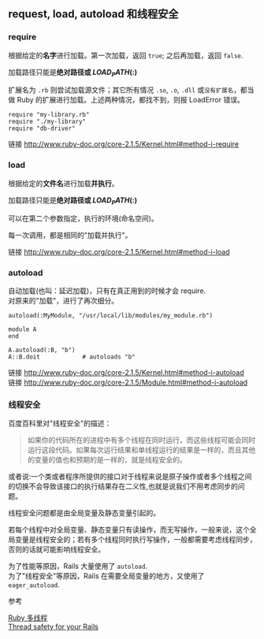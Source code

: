 ## request, load, autoload 和线程安全

### require

根据给定的**名字**进行加载。第一次加载，返回 `true`; 之后再加载，返回 `false`.

加载路径只能是**绝对路径或 $LOAD_PATH ($:)**

扩展名为 `.rb` 则尝试加载源文件；其它所有情况 `.so`, `.o`, `.dll` 或`没有扩展名`，都当做 Ruby 的扩展进行加载。上述两种情况，都找不到，则报 LoadError 错误。

```
require "my-library.rb"
require "./my-library"
require "db-driver"
```

链接 http://www.ruby-doc.org/core-2.1.5/Kernel.html#method-i-require

### load

根据给定的**文件名**进行加载**并执行**。

加载路径只能是**绝对路径或 $LOAD_PATH ($:)**

可以在第二个参数指定，执行的环境(命名空间)。

每一次调用，都是相同的"加载并执行"。

链接 http://www.ruby-doc.org/core-2.1.5/Kernel.html#method-i-load

### autoload

自动加载(也叫：延迟加载)，只有在真正用到的时候才会 require.<br>
对原来的"加载"，进行了再次细分。

```
autoload(:MyModule, "/usr/local/lib/modules/my_module.rb")
```

```
module A
end

A.autoload(:B, "b")
A::B.doit            # autoloads "b"
```

链接 http://www.ruby-doc.org/core-2.1.5/Kernel.html#method-i-autoload
<br>
链接 http://www.ruby-doc.org/core-2.1.5/Module.html#method-i-autoload

### 线程安全

百度百科里对"线程安全"的描述：

> 如果你的代码所在的进程中有多个线程在同时运行，而这些线程可能会同时运行这段代码。如果每次运行结果和单线程运行的结果是一样的，而且其他的变量的值也和预期的是一样的，就是线程安全的。
>
或者说:一个类或者程序所提供的接口对于线程来说是原子操作或者多个线程之间的切换不会导致该接口的执行结果存在二义性,也就是说我们不用考虑同步的问题。
>
线程安全问题都是由全局变量及静态变量引起的。
>
若每个线程中对全局变量、静态变量只有读操作，而无写操作，一般来说，这个全局变量是线程安全的；若有多个线程同时执行写操作，一般都需要考虑线程同步，否则的话就可能影响线程安全。

为了性能等原因，Rails 大量使用了 `autoload`.
<br>
为了"线程安全"等原因，Rails 在需要全局变量的地方，又使用了 `eager_autoload`.

参考

[Ruby 多线程](http://www.w3cschool.cc/ruby/ruby-multithreading.html)
<br>
[Thread safety for your Rails](http://m.onkey.org/thread-safety-for-your-rails)
